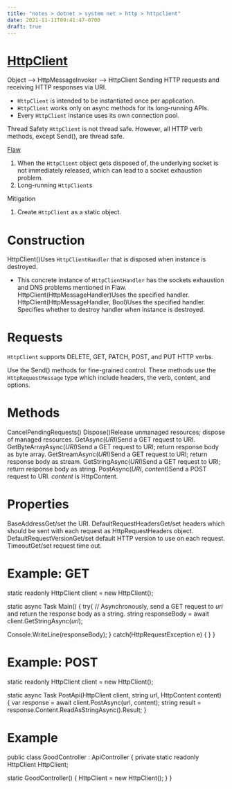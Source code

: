 ```yaml
---
title: "notes > dotnet > system net > http > httpclient"
date: 2021-11-11T09:41:47-0700
draft: true
---
```

# [HttpClient](https://docs.microsoft.com/en-us/dotnet/api/system.net.http.httpclient?view=net-6.0)
Object –> HttpMessageInvoker –> HttpClient
Sending HTTP requests and receiving HTTP responses via URI.
- `HttpClient` is intended to be instantiated once per application.
- `HttpClient` works only on async methods for its long-running APIs.
- Every `HttpClient` instance uses its own connection pool.

Thread Safety
`HttpClient` is not thread safe. However, all HTTP verb methods, except Send(), are thread safe.

[Flaw](https://docs.microsoft.com/en-us/dotnet/architecture/microservices/implement-resilient-applications/use-httpclientfactory-to-implement-resilient-http-requests)
1.  When the `HttpClient` object gets disposed of, the underlying socket is not immediately released, which can lead to a socket exhaustion problem.
2.  Long-running `HttpClient`s

Mitigation
1.  Create `HttpClient` as a static object.

# Construction
HttpClient()Uses `HttpClientHandler` that is disposed when instance is destroyed.
- This concrete instance of `HttpClientHandler` has the sockets exhaustion and DNS problems mentioned in Flaw.
HttpClient(HttpMessageHandler)Uses the specified handler.
HttpClient(HttpMessageHandler, Bool)Uses the specified handler. Specifies whether to destroy
handler when instance is destroyed.
# 
# Requests
`HttpClient` supports DELETE, GET, PATCH, POST, and PUT HTTP verbs.

Use the Send() methods for fine-grained control.
These methods use the `HttpRequestMessage` type which include headers, the verb, content, and options.
# 
# Methods
CancelPendingRequests()
Dispose()Release unmanaged resources; dispose of managed resources.
GetAsync(*URI*)Send a GET request to URI.
GetByteArrayAsync(*URI*)Send a GET request to URI; return response body as byte array.
GetStreamAsync(*URI*)Send a GET request to URI; return response body as stream.
GetStringAsync(*URI*)Send a GET request to URI; return response body as string.
PostAsync(*URI*, *content*)Send a POST request to URI. *content* is HttpContent.

# Properties
BaseAddressGet/set the URI.
DefaultRequestHeadersGet/set headers which should be sent with each request as HttpRequestHeaders object.
DefaultRequestVersionGet/set default HTTP version to use on each request.
TimeoutGet/set request time out.

# Example: GET
static readonly HttpClient client = new HttpClient();

static async Task Main() {
try{
// Asynchronously, send a GET request to *uri* and return the response body as a string.
string responseBody = await client.GetStringAsync(*uri*);

Console.WriteLine(responseBody);
}
catch(HttpRequestException e) {
}
}

# Example: POST
static readonly HttpClient client = new HttpClient();

static async Task<string> PostApi(HttpClient client, string url, HttpContent content) {
var response = await client.PostAsync(url, content);
string result = response.Content.ReadAsStringAsync().Result;
}

# Example
public class GoodController : ApiController {
private static readonly HttpClient HttpClient;

static GoodController() {
HttpClient = new HttpClient();
}
}
